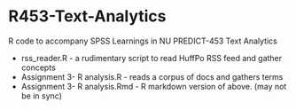 R453-Text-Analytics
===================

R code to accompany SPSS Learnings in NU PREDICT-453 Text Analytics

- rss_reader.R   - a rudimentary script to read HuffPo RSS feed and gather concepts  
- Assignment 3- R analysis.R - reads a corpus of docs and gathers terms   
- Assignment 3- R analysis.Rmd - R markdown version of above.  (may not be in sync)  

